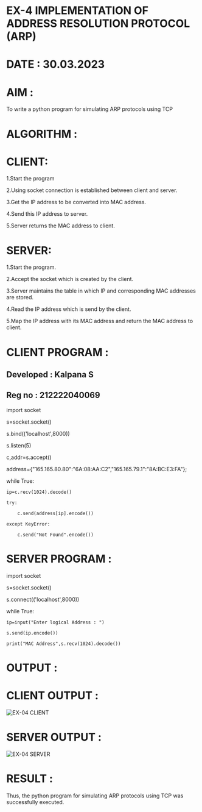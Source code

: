 # EX-4  IMPLEMENTATION OF ADDRESS RESOLUTION PROTOCOL (ARP)
# DATE : 30.03.2023
# AIM :
To write a python program for simulating ARP protocols using TCP
# ALGORITHM :
# CLIENT:
1.Start the program

2.Using socket connection is established between client and server.

3.Get the IP address to be converted into MAC address.

4.Send this IP address to server.

5.Server returns the MAC address to client.

# SERVER:
1.Start the program.

2.Accept the socket which is created by the client.

3.Server maintains the table in which IP and corresponding MAC addresses are stored.

4.Read the IP address which is send by the client.

5.Map the IP address with its MAC address and return the MAC address to client.

# CLIENT PROGRAM :
## Developed : Kalpana S
## Reg no : 212222040069
import socket

s=socket.socket()

s.bind(('localhost',8000))

s.listen(5)

c,addr=s.accept()

address={"165.165.80.80":"6A:08:AA:C2","165.165.79.1":"8A:BC:E3:FA"};

while True:

    ip=c.recv(1024).decode()
    
    try:
    
        c.send(address[ip].encode())
        
    except KeyError:
    
        c.send("Not Found".encode())
        
# SERVER PROGRAM :
import socket

s=socket.socket()

s.connect(('localhost',8000))

while True:

    ip=input("Enter logical Address : ")
    
    s.send(ip.encode())
    
    print("MAC Address",s.recv(1024).decode())
    
# OUTPUT :
# CLIENT OUTPUT :
![EX-04 CLIENT](https://github.com/Kalpanareshma/EX-4/assets/122040453/28c7b3ff-e2cd-4f67-9115-614292fefafe)
# SERVER OUTPUT :
![EX-04 SERVER](https://github.com/Kalpanareshma/EX-4/assets/122040453/b0ce82e5-1f7d-4504-8e24-c2bfe15fcdaf)
# RESULT :
Thus, the python program for simulating ARP protocols using TCP was successfully executed.


